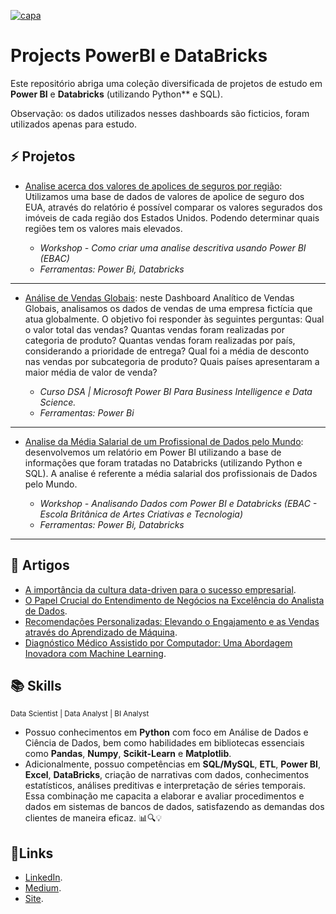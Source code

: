 [![capa](https://media.discordapp.net/attachments/1088554408469602305/1140761341506879508/Black_Technology_LinkedIn_Banner_6.jpg?width=1025&height=256)](https://github.com/SarahFeanor?tab=repositories)

# Projects PowerBI e DataBricks 

Este repositório abriga uma coleção diversificada de projetos de estudo em **Power BI** e **Databricks** (utilizando Python** e SQL).

Observação: os dados utilizados nesses dashboards são ficticios, foram utilizados apenas para estudo. 

## ⚡️ Projetos

* [Analise acerca dos valores de apolices de seguros por região](https://github.com/SarahFeanor/Projects_PowerBI/tree/main/An%C3%A1lise%20de%20Valores%20de%20Ap%C3%B3lices%20de%20Seguros%20por%20Regi%C3%A3o): Utilizamos uma base de dados de valores de apolice de seguro dos EUA, através do relatório é possível comparar os valores segurados dos imóveis de cada região dos Estados Unidos. Podendo determinar quais regiões tem os valores mais elevados.

   *  _Workshop - Como criar uma analise descritiva usando Power BI (EBAC)_ 
   *  _Ferramentas: Power Bi, Databricks_
---

* [Análise de Vendas Globais](https://github.com/SarahFeanor/Projects_PowerBI/tree/main/Analise%20de%20Vendas%20Globais%20-%20DSA): neste Dashboard Analítico de Vendas Globais, analisamos os dados de vendas de uma empresa fictícia que atua globalmente. O objetivo foi responder às seguintes perguntas: Qual o valor total das vendas? Quantas vendas foram realizadas por categoria de produto? Quantas vendas foram realizadas por país, considerando a prioridade de entrega? Qual foi a média de desconto nas vendas por subcategoria de produto? Quais países apresentaram a maior média de valor de venda? 

   *  _Curso DSA | Microsoft Power BI Para Business Intelligence e Data Science._
   *  _Ferramentas: Power Bi_
---

* [Analise da Média Salarial de um Profissional de Dados pelo Mundo](https://github.com/SarahFeanor/Projects_PowerBI/blob/main/Analise%20da%20M%C3%A9dia%20Salarial%20de%20um%20Profissional%20de%20Dados/PowerBI-Analise-M%C3%A9dia-Salarial.pbix): desenvolvemos um relatório em Power BI utilizando a base de informações que foram tratadas no Databricks (utilizando Python e SQL). A analise é referente a média salarial dos profissionais de Dados pelo Mundo.
  
  *  _Workshop - Analisando Dados com Power BI e Databricks (EBAC - Escola Britânica de Artes Criativas e Tecnologia)_
  *  _Ferramentas: Power Bi, Databricks_
---

## 📝 Artigos

* [A importância da cultura data-driven para o sucesso empresarial](https://medium.com/@sarahfrezende/a-import%C3%A2ncia-da-cultura-data-driven-para-o-sucesso-empresarial-bd04d78d5edd).
* [O Papel Crucial do Entendimento de Negócios na Excelência do Analista de Dados](https://medium.com/@sarahfrezende/o-papel-crucial-do-entendimento-de-neg%C3%B3cios-na-excel%C3%AAncia-do-analista-de-dados-165f38fa1a50).
* [Recomendações Personalizadas: Elevando o Engajamento e as Vendas através do Aprendizado de Máquina](https://medium.com/@sarahfrezende/recomenda%C3%A7%C3%B5es-personalizadas-elevando-o-engajamento-e-as-vendas-atrav%C3%A9s-do-aprendizado-de-m%C3%A1quina-a2b0d47a478d).
* [Diagnóstico Médico Assistido por Computador: Uma Abordagem Inovadora com Machine Learning](https://medium.com/@sarahfrezende/diagn%C3%B3stico-m%C3%A9dico-assistido-por-computador-uma-abordagem-inovadora-com-machine-learning-5d10a44f191).

## 📚 Skills

<sub> Data Scientist | Data Analyst | BI Analyst   </sub>

* Possuo conhecimentos em **Python** com foco em Análise de Dados e Ciência de Dados, bem como habilidades em bibliotecas essenciais como **Pandas**, **Numpy**, **Scikit-Learn** e **Matplotlib**. 
* Adicionalmente, possuo competências em **SQL/MySQL**, **ETL**, **Power BI**, **Excel**, **DataBricks**, criação de narrativas com dados, conhecimentos estatísticos, análises preditivas e interpretação de séries temporais. Essa combinação me capacita a elaborar e avaliar procedimentos e dados em sistemas de bancos de dados, satisfazendo as demandas dos clientes de maneira eficaz. 📊🔍💡

## 🔗Links

* [LinkedIn](https://www.linkedin.com/in/sarahfrezende/).
* [Medium](https://medium.com/@sarahfrezende).
* [Site](https://sarahfariarezende.blogspot.com/).

